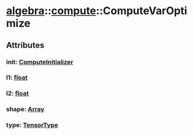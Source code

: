 # [algebra](/libs/algebra/)::[compute](/libs/algebra/compute/)::ComputeVarOptimize

## Attributes

### init:&nbsp;[ComputeInitializer](/libs/algebra/compute/type.ComputeInitializer.md)

### l1:&nbsp;[float](/libs/std/core/type.float.md)

### l2:&nbsp;[float](/libs/std/core/type.float.md)

### shape:&nbsp;[Array](/libs/std/core/type.Array.md)

### type:&nbsp;[TensorType](/libs/std/core/enum.TensorType.md)
